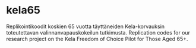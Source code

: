 # kela65

Replikointikoodit koskien 65 vuotta täyttäneiden Kela-korvauksin toteutettavan valinnanvapauskokeilun tutkimusta.
Replication codes for our research project on the Kela Freedom of Choice Pilot for Those Aged 65+.
